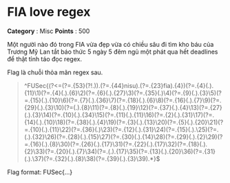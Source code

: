 # FIA love regex

**Category** : Misc
**Points** : 500

Một người nào đó trong FIA vừa đẹp vừa có chiều sâu đi tìm kho báu của Trương Mỹ Lan tắt báo thức 5 ngày 5 đêm ngủ một phát qua hết deadlines để thật tỉnh táo đọc regex.

Flag là chuỗi thỏa mãn regex sau.

> ^FUSec\{(?<=(?=.{53}(?!.)).(?=.{44}nisu).(?=.{23}fia).{4})(?=.{4}(.).{11}\1)(?=.{4}(.).{6}\2)(?=.{6}(.).{27}\3)(?=.{35}(.)\4)(?=.{9}(.).{3}\5)(?=.{15}(.).{10}\6)(?=.{7}(.).{36}\7)(?=.{18}(.).{6}\8)(?=.{16}(.).{7}\9)(?=.{29}(.).{3}\10)(?=(.).{8}\11)(?=.{8}(.).{19}\12)(?=.{37}(.).{4}\13)(?=.{27}(.).{3}\14)(?=.{10}(.).{34}\15)(?=.{11}(.).{11}\16)(?=.{2}(.).{31}\17)(?=.{14}(.).{10}\18)(?=.{38}(.).{4}\19)(?=.{3}(.).{13}\20)(?=.{5}(.).{20}\21)(?=.{10}(.).{11}\22)(?=.{36}(.)\23)(?=.{12}(.).{31}\24)(?=.{15}(.).\25)(?=.(.).{32}\26)(?=.{28}(.).{15}\27)(?=.{30}(.).{14}\28)(?=.{29}(.).{2}\29)(?=.{16}(.).{8}\30)(?=.{26}(.).{17}\31)(?=.{22}(.).{17}\32)(?=.{18}(.).{2}\33)(?=.{20}(.).{7}\34)(?=.(.).{17}\35)(?=.{13}(.).{20}\36)(?=.{31}(.).\37)(?=.{32}(.).{8}\38)(?=.{39}(.).{3}\39).*}$

Flag format: FUSec{...}